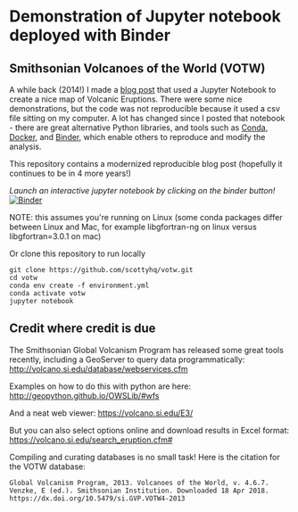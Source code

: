 # Demonstration of Jupyter notebook deployed with Binder
## Smithsonian Volcanoes of the World (VOTW)


A while back (2014!) I made a [blog post](https://scottyhq.github.io/blog/2014/02/08/mapping-volcanic-eruptions/) that used a Jupyter Notebook to create a nice map of Volcanic Eruptions. There were some nice demonstrations, but the code was not reproducible because it used a csv file sitting on my computer. A lot has changed since I posted that notebook - there are great alternative Python libraries, and tools such as [Conda](https://conda.io/docs/), [Docker](https://www.docker.com/community-edition), and [Binder](https://mybinder.org), which enable others to reproduce and modify the analysis.

This repository contains a modernized reproducible blog post (hopefully it continues to be in 4 more years!) 

*Launch an interactive jupyter notebook by clicking on the binder button!*
[![Binder](https://mybinder.org/badge.svg)](https://mybinder.org/v2/gh/scottyhq/votw/v1.0?filepath=.%2Fvotw-take2.ipynb)

NOTE: this assumes you're running on Linux (some conda packages differ between Linux and Mac, for example libgfortran-ng on linux versus libgfortran=3.0.1 on mac)

Or clone this repository to run locally
```
git clone https://github.com/scottyhq/votw.git
cd votw
conda env create -f environment.yml
conda activate votw
jupyter notebook
```

## Credit where credit is due
The Smithsonian Global Volcanism Program has released some great tools recently, including a GeoServer to query data programmatically:
http://volcano.si.edu/database/webservices.cfm 

Examples on how to do this with python are here:
http://geopython.github.io/OWSLib/#wfs

And a neat web viewer:
https://volcano.si.edu/E3/

But you can also select options online and download results in Excel format:
https://volcano.si.edu/search_eruption.cfm#

Compiling and curating databases is no small task! Here is the citation for the VOTW database:

```
Global Volcanism Program, 2013. Volcanoes of the World, v. 4.6.7. Venzke, E (ed.). Smithsonian Institution. Downloaded 18 Apr 2018. https://dx.doi.org/10.5479/si.GVP.VOTW4-2013
```
